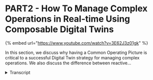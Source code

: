 # PART2 - How To Manage Complex Operations in Real-time Using Composable Digital Twins
{% embed url="https://www.youtube.com/watch?v=3E62J3z01gk" %}



In this section, we discuss why having a Common Operating Picture is critical to a successful Digital Twin strategy for managing complex operations. We also discuss the difference between reactive...
<details>
<summary>Transcript</summary>In this section, we discuss why having a Common Operating Picture is critical to a successful Digital Twin strategy for managing complex operations. We also discuss the difference between reactive...
so what problem is XM Pro solving for us

real-time operations is real every day

your business is exposed to more and

more internal and external events that

need to be responded to

in real time and these events can come

from

the actions of people in your business

the actions of your competitors

customers legislators suppliers

equipment that break down process

failures severe weather events the

operational intelligence that you gather

from all the other business systems that

you have all the other data sources and

web services

and currently we've seen the influx of

information from internet of things with

sensor-based or smart device or

machine-borne data as part of this

Village of information that come at you

now how you respond to these events is

really the key

and the value of real-time information

that you receive on when things are

happening or likely to happen and

depreciate over time so when you know a

certain condition exists you have

limited time and depending on what it is

what the event is that time span that

you have to to respond to it very so you

want to be notified when these things

happen

now for us event intelligence is that

ability to still impact the outcome of

the event so typically as you see here

the sand still flowing before it lands

and it settles then it becomes business

intelligence then I can do reporting on

what were my failures what were the

losses what we're trying to do with

event intelligence and the problem that

X and pro is solving is how do we how do

we impact the outcome of an event by

having the ability to intervene now this

sounds

um

very straightforward but why is this odd

it requires subject matter experts to

understand have the knowledge and

context of the problem that needs to be

solved in real time then you need to be

able to

do the data engineering bring that

real-time data in do the orchestration

before you can create an application of

that in terms of a digital twin or a

application that can that can inform you

of the event that's happening and most

organizations have a challenge just

putting these three foundational things

together when we talk to operations

managers what we hear they say is they

just don't want to be blindsided by

business events or operational events

and this is not just in a certain area

but it's actually it spans across all

the areas in terms of the actual

production manufacturing processes the

asset health and performance

the environmental safety risk people in

HR processes and more and more Supply

chains all these events and the

combination of events causes a real

headache now this is where a common

operating picture provides information

at all levels of the organization to be

able to address that what we also hear

is that they want to reduce their

Reliance on third parties to create this

competitive Advantage because their

subject matter experts in the business

have a deep understanding of how it

works and most of the technologists

reliability Engineers automation

engineers

geophysicists people like that the the

technical business technologists

have more and more technical skills they

are technologists

so what you want to do with them is

given the ability to take some templates

and blueprints and expand on those to

create this so for that you want you

really want the no code application

composition kind of approach for those

subject matter experts they don't have

to code but they understand exactly what

they want to create and do that in a

composable fashion the last thing we

hear they say is that they want to

digitize and automate event response so

the

the real objective is to be able to

bring all of the data from all these

different systems that you already have

in the business without ripping and

replacing them and automating that so

that there's Real Time Event detection

and response and this needs to be scaled

out in a large complex organization so

for that again you would want no code

integration with the orchestration and

automation capabilities now this is

where composable digital twins enable

you to actually create that event-based

common operating picture at scale

the notion of a common operating picture

actually comes from emergency and

natural disaster response as well as

from the military we're at a strategic

tactical and operational level everyone

looks at the same data but from a

different perspective so it's all the

same data at the same at the different

levels but different perspectives on how

this is used

and the common operating picture from at

the Strategic level may have a higher

level in just in terms of kpis and

monitoring across a broad range at a

tactical level it's more of a planning

a lens that is applied in operational

level it is what is happening on a in a

very specific area around a specific

asset or production process

um

and you want that common operating

picture to be agile so that you can

change it as your business strategy or

some of the business conditions change

you need to be able to do that quite

simply and you want to you also want it

to be composable and maintained by your

own smes and bring in the data from all

the systems that you already have to

give you automated prescriptive

recommendations making sure that

different people have the same

actions on the same data set so great

consistency across the organization and

being able to capture the knowledge from

experts in your business and in future

support that with AI and machine

learning and this will enable you to

close the loop on actions it will

provide a very consistent way of dealing

with certain events happening in a by

providing prescriptive recommendations

and a key aspect is that you can

actually use this to create a

self-validating digital twin that

continuously Monitor and validate as it

sits now how this common operating

picture fits into you in most typical

organizations you already have assets

that have sensors scada plc's all of

that there's hundreds of different

systems in your business already

historians erps all sorts of operational

databases and we're seeing emergence of

AI and machine learning tools and a

whole bunch of other third-party

applications and what you're trying to

do is manage that through people

processes and Technology automation that

you may already have so how you respond

to that when things happen now

the first part as we mentioned in the

event intelligence part is being able to

take the data in from all of these

different systems how do we take the

signals the data all of that into

and take the millions of data points and

reduce it to the the key events that we

are looking for whether production

events asset

health events or ESG and other risk

based events as well so how can we take

all those signals provide context to it

and then use that and give few events

that we've that we've identified that

event intelligence create that common

operating picture at the Strategic

tactical and operational levels all the

same data nothing upwardly filtered to

make it look better when it gets to the

highest level everyone looks at the same

data by different lenses and this

provides the real operations

intelligence or the common operating

picture that enables people processes

and automation to actually deal with

that event response and the disruption

management that is associated with that

the other big benefit of using a a tool

like X and pro to create a common

operating picture is you can bring

prescriptive or you can create

prescriptive recommendations for at all

levels in a very consistent way you can

also bring in alarms and alerts from

other systems into this common operating

view again to make sure that

recommendations are consistent across

the business

so XM Pro in itself well the the this

enables you to empower your your

smartest people to pull the the value

levers that align with your your

business at all levels it reduced the

risk of being blindsided by key business

events that are happening or likely to

happen and it improves accountability

and close the feedback loop that

provides availability visibility and the

opportunity for learning
</details>